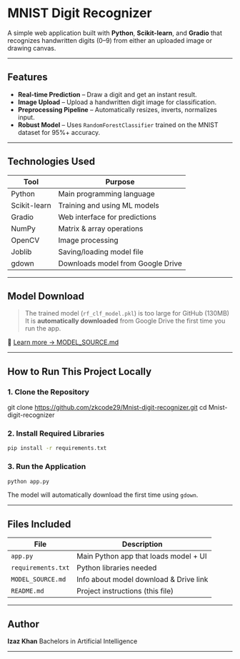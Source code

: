 
# MNIST Digit Recognizer

A simple web application built with **Python**, **Scikit-learn**, and **Gradio** that recognizes handwritten digits (0–9) from either an uploaded image or drawing canvas.

---

##  Features

* **Real-time Prediction** – Draw a digit and get an instant result.
*  **Image Upload** – Upload a handwritten digit image for classification.
*  **Preprocessing Pipeline** – Automatically resizes, inverts, normalizes input.
*  **Robust Model** – Uses `RandomForestClassifier` trained on the MNIST dataset for 95%+ accuracy.

---

##  Technologies Used

| Tool         | Purpose                           |
| ------------ | --------------------------------- |
| Python       | Main programming language         |
| Scikit-learn | Training and using ML models      |
| Gradio       | Web interface for predictions     |
| NumPy        | Matrix & array operations         |
| OpenCV       | Image processing                  |
| Joblib       | Saving/loading model file         |
| gdown        | Downloads model from Google Drive |

---

##  Model Download

> The trained model (`rf_clf_model.pkl`) is too large for GitHub (130MB)
> It is **automatically downloaded** from Google Drive the first time you run the app.

📎 [Learn more → MODEL\_SOURCE.md](./MODEL_SOURCE.md)

---

##  How to Run This Project Locally

###  1. Clone the Repository

git clone https://github.com/zkcode29/Mnist-digit-recognizer.git
cd Mnist-digit-recognizer


###  2. Install Required Libraries

```bash
pip install -r requirements.txt
```

###  3. Run the Application

```bash
python app.py
```

 The model will automatically download the first time using `gdown`.

---


##  Files Included

| File               | Description                            |
| ------------------ | -------------------------------------- |
| `app.py`           | Main Python app that loads model + UI  |
| `requirements.txt` | Python libraries needed                |
| `MODEL_SOURCE.md`  | Info about model download & Drive link |
| `README.md`        | Project instructions (this file)       |

---

##  Author

**Izaz Khan**
Bachelors in Artificial Intelligence


---


